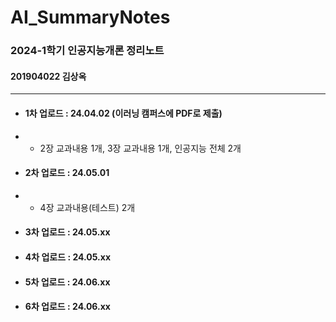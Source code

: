 # AI_SummaryNotes
### 2024-1학기 인공지능개론 정리노트
#### 201904022 김상옥

----

- #### 1차 업로드 : 24.04.02 (이러닝 캠퍼스에 PDF로 제출)
- - 2장 교과내용 1개, 3장 교과내용 1개, 인공지능 전체 2개
- #### 2차 업로드 : 24.05.01
- - 4장 교과내용(테스트) 2개
- #### 3차 업로드 : 24.05.xx 
- #### 4차 업로드 : 24.05.xx 
- #### 5차 업로드 : 24.06.xx 
- #### 6차 업로드 : 24.06.xx 


